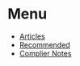 # Menu
 * [Articles](/articles/) <br/>
 * [Recommended](/recommended) <br/>
 * [Complier Notes](/compiler) <br/>
